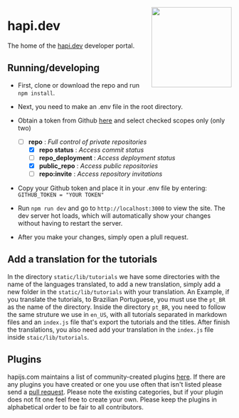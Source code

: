 <a href="http://hapi.dev"><img src="https://raw.githubusercontent.com/hapijs/assets/master/images/family.png" width="180px" align="right" /></a>

# hapi.dev

The home of the [hapi.dev](http://hapi.dev) developer portal.

## Running/developing

* First, clone or download the repo and run ```npm install```. 

* Next, you need to make an .env file in the root directory. 

* Obtain a token from Github [here](https://github.com/settings/tokens/new) and select checked scopes only (only two)

  - [ ] **repo**              :   *Full control of private repositories*
    - [x] **repo status**     :   *Access commit status*
    - [ ] **repo_deployment** :   *Access deployment status*
    - [x] **public_repo**     :   *Access public repositories*
    - [ ] **repo:invite**     :   *Access repository invitations*

* Copy your Github token and place it in your .env file by entering:
```GITHUB_TOKEN = "YOUR TOKEN"```

* Run ```npm run dev``` and go to ```http://localhost:3000``` to view the site. The dev server hot loads, which will automatically show your changes without having to restart the server. 

* After you make your changes, simply open a plull request. 

## Add a translation for the tutorials
In the directory `static/lib/tutorials` we have some directories with the name of the languages translated, to add a new translation, simply add a new folder in the `static/lib/tutorials` with your translation.
An Example, if you translate the tutorials, to Brazilian Portuguese, you must use the `pt_BR` as the name of the directory.
Inside the directory `pt_BR`, you need to follow the same struture we use in `en_US`, with all tutorials separated in markdown files and an `index.js` file that's export the tutorials and the titles.
After finish the translations, you also need add your translation in the `index.js` file inside `staic/lib/tutorials`.

## Plugins
hapijs.com maintains a list of community-created plugins [here](http://hapi.dev/plugins). If there are any plugins you have created or one you use often that isn't listed please send a [pull request](https://github.com/hapijs/hapi.dev/blob/master/static/lib/plugins.md). Please note the existing categories, but if your plugin does not fit one feel free to create your own. Please keep the plugins in alphabetical order to be fair to all contributors.



